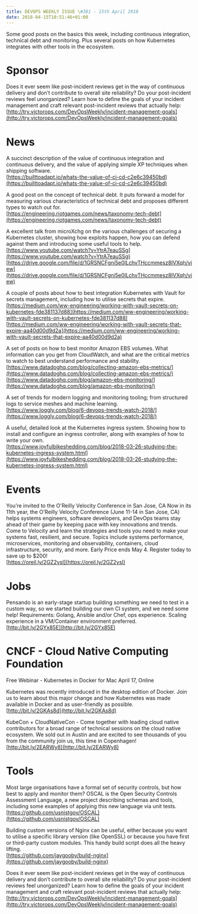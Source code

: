 ```yaml
---
title: DEVOPS WEEKLY ISSUE \#381 - 15th April 2018 
date: 2018-04-15T10:51:46+01:00
---
```


Some good posts on the basics this week, including continuous integration, technical debt and monitoring. Plus several posts on how Kubernetes integrates with other tools in the ecosystem.


Sponsor
======

Does it ever seem like post-incident reviews get in the way of continuous delivery and don’t contribute to overall site reliability? Do your post-incident reviews feel unorganized? Learn how to define the goals of your incident management and craft relevant post-incident reviews that actually help:
<br>[http://try.victorops.com/DevOpsWeekly/incident-management-goals](http://try.victorops.com/DevOpsWeekly/incident-management-goals)


News
====

A succinct description of the value of continuous integration and continuous delivery, and the value of applying simple XP techniques when shipping software.
<br>[https://builttoadapt.io/whats-the-value-of-ci-cd-c2e6c39450bd](https://builttoadapt.io/whats-the-value-of-ci-cd-c2e6c39450bd)


A good post on the concept of technical debt. It puts forward a model for measuring various characteristics of technical debt and proposes different types to watch out for.
<br>[https://engineering.riotgames.com/news/taxonomy-tech-debt](https://engineering.riotgames.com/news/taxonomy-tech-debt)


A excellent talk from microXchg on the various challenges of securing a Kubernetes cluster, showing how exploits happen, how you can defend against them and introducing some useful tools to help.
<br>[https://www.youtube.com/watch?v=YtrA7eauSSg](https://www.youtube.com/watch?v=YtrA7eauSSg)
<br>[https://drive.google.com/file/d/1GRSNCFgni5e0ILchvTHccmmesz8IVXqh/view](https://drive.google.com/file/d/1GRSNCFgni5e0ILchvTHccmmesz8IVXqh/view)


A couple of posts about how to best integration Kubernetes with Vault for secrets management, including how to utilise secrets that expire.
<br>[https://medium.com/ww-engineering/working-with-vault-secrets-on-kubernetes-fde381137d88](https://medium.com/ww-engineering/working-with-vault-secrets-on-kubernetes-fde381137d88)
<br>[https://medium.com/ww-engineering/working-with-vault-secrets-that-expire-aa40d00d9d2a](https://medium.com/ww-engineering/working-with-vault-secrets-that-expire-aa40d00d9d2a)


A set of posts on how to best monitor Amazon EBS volumes. What information can you get from CloudWatch, and what are the critical metrics to watch to best understand performance and stability.
<br>[https://www.datadoghq.com/blog/collecting-amazon-ebs-metrics/](https://www.datadoghq.com/blog/collecting-amazon-ebs-metrics/)
<br>[https://www.datadoghq.com/blog/amazon-ebs-monitoring/](https://www.datadoghq.com/blog/amazon-ebs-monitoring/)


A set of trends for modern logging and monitoring tooling; from structured logs to service meshes and machine learning.
<br>[https://www.loggly.com/blog/6-devops-trends-watch-2018/](https://www.loggly.com/blog/6-devops-trends-watch-2018/)


A useful, detailed look at the Kubernetes ingress system. Showing how to install and configure an ingress controller, along with examples of how to write your own.
<br>[https://www.joyfulbikeshedding.com/blog/2018-03-26-studying-the-kubernetes-ingress-system.html](https://www.joyfulbikeshedding.com/blog/2018-03-26-studying-the-kubernetes-ingress-system.html)


Events
======

You’re invited to the O'Reilly Velocity Conference in San Jose, CA
Now in its 11th year, the O'Reilly Velocity Conference (June 11-14 in San Jose, CA) helps systems engineers, software developers, and DevOps teams stay ahead of their game by keeping pace with key innovations and trends. Come to Velocity and learn the strategies and tools you need to make your systems fast, resilient, and secure. Topics include systems performance, microservices, monitoring and observability, containers, cloud infrastructure, security, and more. Early Price ends May 4. Register today to save up to $200!
<br>[https://oreil.ly/2GZ2ysI](https://oreil.ly/2GZ2ysI)


Jobs
====

Pensando is an early-stage startup building something we need to test in a custom way, so we started building our own CI system, and we need some help! Requirements: Golang, Ansible and/or Chef, ops experience. Scaling experience in a VM/Container environment preferred.
<br>[http://bit.ly/2GYx85E](http://bit.ly/2GYx85E)


CNCF - Cloud Native Computing Foundation
====

Free Webinar - Kubernetes in Docker for Mac
April 17, Online

Kubernetes was recently introduced in the desktop edition of Docker. Join us to learn about this major change and how Kubernetes was made available in Docker and as user-friendly as possible.
<br>[http://bit.ly/2GKAs8d](http://bit.ly/2GKAs8d)


KubeCon + CloudNativeCon - Come together with leading cloud native contributors for a broad range of technical sessions on the cloud native ecosystem. We sold out in Austin and are excited to see thousands of you from the community join us, this time in Copenhagen!
<br>[http://bit.ly/2EARWy8](http://bit.ly/2EARWy8)


Tools
=====

Most large organisations have a formal set of security controls, but how best to apply and monitor them? OSCAL is the Open Security Controls Assessment Language, a new project describing schemas and tools, including some examples of applying this new language via unit tests.
<br>[https://github.com/usnistgov/OSCAL](https://github.com/usnistgov/OSCAL)


Building custom versions of Nginx can be useful, either because you want to utilise a specific library version (like OpenSSL) or because you have first or third-party custom modules. This handy build script does all the heavy lifting.
<br>[https://github.com/jaygooby/build-nginx](https://github.com/jaygooby/build-nginx)



Does it ever seem like post-incident reviews get in the way of continuous delivery and don’t contribute to overall site reliability? Do your post-incident reviews feel unorganized? Learn how to define the goals of your incident management and craft relevant post-incident reviews that actually help:
<br>[http://try.victorops.com/DevOpsWeekly/incident-management-goals](http://try.victorops.com/DevOpsWeekly/incident-management-goals)




